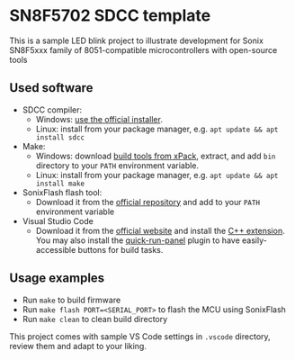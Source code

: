 # SN8F5702 SDCC template

This is a sample LED blink project to illustrate development for Sonix SN8F5xxx family of 8051-compatible microcontrollers with open-source tools

## Used software

- SDCC compiler:
  - Windows: [use the official installer](https://sdcc.sourceforge.net/index.php#Download).
  - Linux: install from your package manager, e.g. `apt update && apt install sdcc`
- Make:
  - Windows: download [build tools from xPack](https://github.com/xpack-dev-tools/windows-build-tools-xpack/releases), extract, and add `bin` directory to your `PATH` environment variable.
  - Linux: install from your package manager, e.g. `apt update && apt install make`
- SonixFlash flash tool:
  - Download it from the [official repository](https://github.com/silicagel777/SonixFlash) and add to your `PATH` environment variable
- Visual Studio Code
  - Download it from the [official website](https://code.visualstudio.com/) and install the [C++ extension](https://code.visualstudio.com/docs/languages/cpp). You may also install the [quick-run-panel](https://marketplace.visualstudio.com/items/?itemName=davehart.quick-run-panel) plugin to have easily-accessible buttons for build tasks.

## Usage examples

- Run `make` to build firmware
- Run `make flash PORT=<SERIAL_PORT>` to flash the MCU using SonixFlash
- Run `make clean` to clean build directory

This project comes with sample VS Code settings in `.vscode` directory, review them and adapt to your liking.
